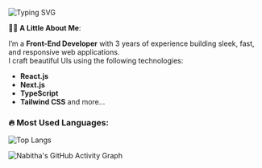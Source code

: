 ![Typing SVG](https://readme-typing-svg.herokuapp.com/?lines=Hi+there+👋%3BWelcome+to+my+profile!&size=25&color=f2bf00)

👨‍💻 **A Little About Me**:

I’m a **Front-End Developer** with 3 years of experience building sleek, fast, and responsive web applications.  
I craft beautiful UIs using the following technologies:

- **React.js**
- **Next.js**
- **TypeScript**
- **Tailwind CSS**
  and more...



### 🔥 Most Used Languages:
![Top Langs](https://github-readme-stats.vercel.app/api/top-langs/?username=Nabitha&layout=compact&theme=omni)


![Nabitha's GitHub Activity Graph](https://github-readme-activity-graph.cyclic.app/graph?username=nabitha&bg_color=FFFFFF&color=000000&line=0000FF&point=000000&area=true&hide_border=true)



